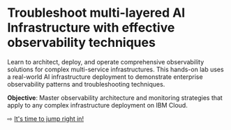 # Troubleshoot multi-layered AI Infrastructure with effective observability techniques

Learn to architect, deploy, and operate comprehensive observability solutions for complex multi-service infrastructures. This hands-on lab uses a real-world AI infrastructure deployment to demonstrate enterprise observability patterns and troubleshooting techniques.

**Objective**: Master observability architecture and monitoring strategies that apply to any complex infrastructure deployment on IBM Cloud.

⇨ [It's time to jump right in!](10-getting-started.md)
